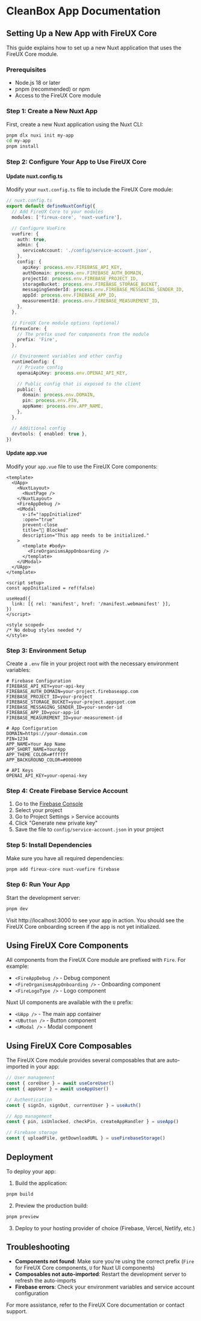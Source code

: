 # CleanBox App Documentation

## Setting Up a New App with FireUX Core

This guide explains how to set up a new Nuxt application that uses the FireUX Core module.

### Prerequisites

- Node.js 18 or later
- pnpm (recommended) or npm
- Access to the FireUX Core module

### Step 1: Create a New Nuxt App

First, create a new Nuxt application using the Nuxt CLI:

```bash
pnpm dlx nuxi init my-app
cd my-app
pnpm install
```

### Step 2: Configure Your App to Use FireUX Core

#### Update nuxt.config.ts

Modify your `nuxt.config.ts` file to include the FireUX Core module:

```typescript
// nuxt.config.ts
export default defineNuxtConfig({
  // Add FireUX Core to your modules
  modules: ['fireux-core', 'nuxt-vuefire'],

  // Configure VueFire
  vuefire: {
    auth: true,
    admin: {
      serviceAccount: './config/service-account.json',
    },
    config: {
      apiKey: process.env.FIREBASE_API_KEY,
      authDomain: process.env.FIREBASE_AUTH_DOMAIN,
      projectId: process.env.FIREBASE_PROJECT_ID,
      storageBucket: process.env.FIREBASE_STORAGE_BUCKET,
      messagingSenderId: process.env.FIREBASE_MESSAGING_SENDER_ID,
      appId: process.env.FIREBASE_APP_ID,
      measurementId: process.env.FIREBASE_MEASUREMENT_ID,
    },
  },

  // FireUX Core module options (optional)
  fireuxCore: {
    // The prefix used for components from the module
    prefix: 'Fire',
  },

  // Environment variables and other config
  runtimeConfig: {
    // Private config
    openaiApiKey: process.env.OPENAI_API_KEY,

    // Public config that is exposed to the client
    public: {
      domain: process.env.DOMAIN,
      pin: process.env.PIN,
      appName: process.env.APP_NAME,
    },
  },

  // Additional config
  devtools: { enabled: true },
})
```

#### Update app.vue

Modify your `app.vue` file to use the FireUX Core components:

```vue
<template>
  <UApp>
    <NuxtLayout>
      <NuxtPage />
    </NuxtLayout>
    <FireAppDebug />
    <UModal
      v-if="!appInitialized"
      :open="true"
      prevent-close
      title="🚫 Blocked"
      description="This app needs to be initialized."
    >
      <template #body>
        <FireOrganismsAppOnboarding />
      </template>
    </UModal>
  </UApp>
</template>

<script setup>
const appInitialized = ref(false)

useHead({
  link: [{ rel: 'manifest', href: '/manifest.webmanifest' }],
})
</script>

<style scoped>
/* No debug styles needed */
</style>
```

### Step 3: Environment Setup

Create a `.env` file in your project root with the necessary environment variables:

```
# Firebase Configuration
FIREBASE_API_KEY=your-api-key
FIREBASE_AUTH_DOMAIN=your-project.firebaseapp.com
FIREBASE_PROJECT_ID=your-project
FIREBASE_STORAGE_BUCKET=your-project.appspot.com
FIREBASE_MESSAGING_SENDER_ID=your-sender-id
FIREBASE_APP_ID=your-app-id
FIREBASE_MEASUREMENT_ID=your-measurement-id

# App Configuration
DOMAIN=https://your-domain.com
PIN=1234
APP_NAME=Your App Name
APP_SHORT_NAME=YourApp
APP_THEME_COLOR=#ffffff
APP_BACKGROUND_COLOR=#000000

# API Keys
OPENAI_API_KEY=your-openai-key
```

### Step 4: Create Firebase Service Account

1. Go to the [Firebase Console](https://console.firebase.google.com/)
2. Select your project
3. Go to Project Settings > Service accounts
4. Click "Generate new private key"
5. Save the file to `config/service-account.json` in your project

### Step 5: Install Dependencies

Make sure you have all required dependencies:

```bash
pnpm add fireux-core nuxt-vuefire firebase
```

### Step 6: Run Your App

Start the development server:

```bash
pnpm dev
```

Visit http://localhost:3000 to see your app in action. You should see the FireUX Core onboarding screen if the app is not yet initialized.

## Using FireUX Core Components

All components from the FireUX Core module are prefixed with `Fire`. For example:

- `<FireAppDebug />` - Debug component
- `<FireOrganismsAppOnboarding />` - Onboarding component
- `<FireLogoType />` - Logo component

Nuxt UI components are available with the `U` prefix:

- `<UApp />` - The main app container
- `<UButton />` - Button component
- `<UModal />` - Modal component

## Using FireUX Core Composables

The FireUX Core module provides several composables that are auto-imported in your app:

```javascript
// User management
const { coreUser } = await useCoreUser()
const { appUser } = await useAppUser()

// Authentication
const { signIn, signOut, currentUser } = useAuth()

// App management
const { pin, isUnlocked, checkPin, createAppHandler } = useApp()

// Firebase storage
const { uploadFile, getDownloadURL } = useFirebaseStorage()
```

## Deployment

To deploy your app:

1. Build the application:

```bash
pnpm build
```

2. Preview the production build:

```bash
pnpm preview
```

3. Deploy to your hosting provider of choice (Firebase, Vercel, Netlify, etc.)

## Troubleshooting

- **Components not found**: Make sure you're using the correct prefix (`Fire` for FireUX Core components, `U` for Nuxt UI components)
- **Composables not auto-imported**: Restart the development server to refresh the auto-imports
- **Firebase errors**: Check your environment variables and service account configuration

For more assistance, refer to the FireUX Core documentation or contact support.
